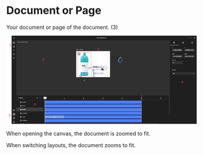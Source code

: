 # Document or Page

Your document or page of the document. (3)

![appscreen](editor-labeled.png)

When opening the canvas, the document is zoomed to fit. 

When switching layouts, the document zooms to fit.